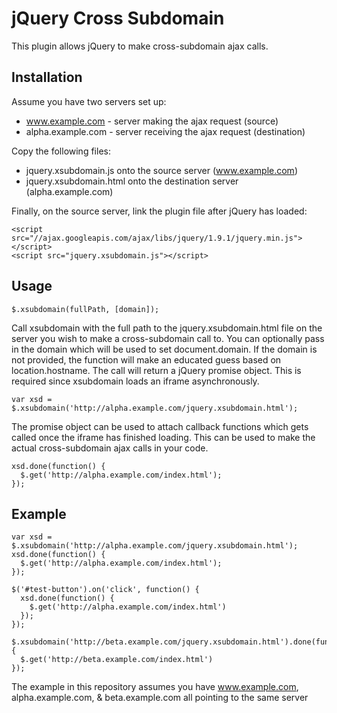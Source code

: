 jQuery Cross Subdomain
======================

This plugin allows jQuery to make cross-subdomain ajax calls.

## Installation

Assume you have two servers set up:

* www.example.com - server making the ajax request (source)
* alpha.example.com - server receiving the ajax request (destination)

Copy the following files:

* jquery.xsubdomain.js onto the source server (www.example.com)
* jquery.xsubdomain.html onto the destination server (alpha.example.com)

Finally, on the source server, link the plugin file after jQuery has loaded:

```
<script src="//ajax.googleapis.com/ajax/libs/jquery/1.9.1/jquery.min.js"></script>
<script src="jquery.xsubdomain.js"></script>
```

## Usage

```
$.xsubdomain(fullPath, [domain]);
```

Call xsubdomain with the full path to the jquery.xsubdomain.html file on the server you wish to make a cross-subdomain call to.  You can optionally pass in the domain which will be used to set document.domain.  If the domain is not provided, the function will make an educated guess based on location.hostname.  The call will return a jQuery promise object.  This is required since xsubdomain loads an iframe asynchronously.

```
var xsd = $.xsubdomain('http://alpha.example.com/jquery.xsubdomain.html');
```

The promise object can be used to attach callback functions which gets called once the iframe has finished loading.  This can be used to make the actual cross-subdomain ajax calls in your code.

```
xsd.done(function() {
  $.get('http://alpha.example.com/index.html');
});
```

## Example

```
var xsd = $.xsubdomain('http://alpha.example.com/jquery.xsubdomain.html');
xsd.done(function() {
  $.get('http://alpha.example.com/index.html');
});

$('#test-button').on('click', function() {
  xsd.done(function() {
    $.get('http://alpha.example.com/index.html')
  });
});

$.xsubdomain('http://beta.example.com/jquery.xsubdomain.html').done(function() {
  $.get('http://beta.example.com/index.html')
});
```

The example in this repository assumes you have www.example.com, alpha.example.com, & beta.example.com all pointing to the same server
